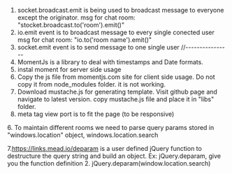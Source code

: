 
1. socket.broadcast.emit is being used to broadcast message to everyone except the originator.
    msg for chat room: "stocket.broadcast.to('room').emit()"
2. io.emit event is to broadcast message to every single conected user
    msg for chat room: "io.to('room name').emit()"
3. socket.emit event is to send message to one single user 
//----------------
1. MomentJs is a library to deal with timestamps and Date formats.
2. instal moment for server side usage
3. Copy the js file from momentjs.com site for client side usage. Do not copy it from node_modules folder. it is not working.
4. Download mustache.js for generating template.
Visit github page and navigate to latest version. copy mustache.js file and place it in "libs" folder.   
5. meta tag view port is to fit the page (to be responsive)
<meta name= "viewport" content = "width =device-width, initial-scale=1, user-scalable=no">  
6. To maintain different rooms we need to parse query params stored in "windows.location" object, 
windows.location.search

7.https://links.mead.io/deparam is a user defined jQuery function to destructure the query string and build an object.
Ex: jQuery.deparam, give you the function definition
    2. jQuery.deparam(window.location.search)